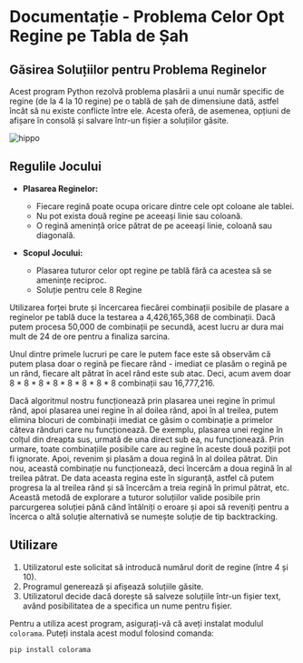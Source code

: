 # Documentație - Problema Celor Opt Regine pe Tabla de Șah

## Găsirea Soluțiilor pentru Problema Reginelor

Acest program Python rezolvă problema plasării a unui număr specific de regine (de la 4 la 10 regine) pe o tablă de șah de dimensiune dată, astfel încât să nu existe conflicte între ele. Acesta oferă, de asemenea, opțiuni de afișare în consolă și salvare într-un fișier a soluțiilor găsite.

![hippo](https://www.google.com/url?sa=i&url=https%3A%2F%2Fblogs.mathworks.com%2Fsteve%2F2017%2F04%2F20%2Fthe-eight-queens-problem%2F&psig=AOvVaw2lPe_WmPazhn9ThdZfkXN4&ust=1705238195998000&source=images&cd=vfe&opi=89978449&ved=0CBIQjRxqFwoTCID49ru52oMDFQAAAAAdAAAAABAD)
## Regulile Jocului

- **Plasarea Reginelor:**
  - Fiecare regină poate ocupa oricare dintre cele opt coloane ale tablei.
  - Nu pot exista două regine pe aceeași linie sau coloană.
  - O regină amenință orice pătrat de pe aceeași linie, coloană sau diagonală.

- **Scopul Jocului:**
  - Plasarea tuturor celor opt regine pe tablă fără ca acestea să se amenințe reciproc.
  - Soluție pentru cele 8 Regine

Utilizarea forței brute și încercarea fiecărei combinații posibile de plasare a reginelor pe tablă duce la testarea a 4,426,165,368 de combinații. Dacă putem procesa 50,000 de combinații pe secundă, acest lucru ar dura mai mult de 24 de ore pentru a finaliza sarcina.

Unul dintre primele lucruri pe care le putem face este să observăm că putem plasa doar o regină pe fiecare rând - imediat ce plasăm o regină pe un rând, fiecare alt pătrat în acel rând este sub atac. Deci, acum avem doar 8 * 8 * 8 * 8 * 8 * 8 * 8 * 8 combinații sau 16,777,216.

Dacă algoritmul nostru funcționează prin plasarea unei regine în primul rând, apoi plasarea unei regine în al doilea rând, apoi în al treilea, putem elimina blocuri de combinații imediat ce găsim o combinație a primelor câteva rânduri care nu funcționează. De exemplu, plasarea unei regine în colțul din dreapta sus, urmată de una direct sub ea, nu funcționează. Prin urmare, toate combinațiile posibile care au regine în aceste două poziții pot fi ignorate. Apoi, revenim și plasăm a doua regină în al doilea pătrat. Din nou, această combinație nu funcționează, deci încercăm a doua regină în al treilea pătrat. De data aceasta regina este în siguranță, astfel că putem progresa la al treilea rând și să încercăm a treia regină în primul pătrat, etc. Această metodă de explorare a tuturor soluțiilor valide posibile prin parcurgerea soluției până când întâlniți o eroare și apoi să reveniți pentru a încerca o altă soluție alternativă se numește soluție de tip backtracking.

## Utilizare

1. Utilizatorul este solicitat să introducă numărul dorit de regine (între 4 și 10).
2. Programul generează și afișează soluțiile găsite.
3. Utilizatorul decide dacă dorește să salveze soluțiile într-un fișier text, având posibilitatea de a specifica un nume pentru fișier.

Pentru a utiliza acest program, asigurați-vă că aveți instalat modulul `colorama`. Puteți instala acest modul folosind comanda:
``` bash
pip install colorama
```
